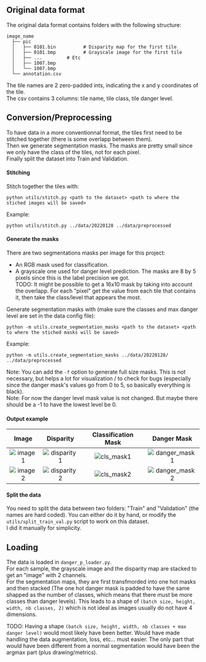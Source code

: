 ## Original data format
The original data format contains folders with the following structure:

```
image_name
  ├── pic 
  │   ├── 0101.bin          # Disparity map for the first tile
  │   ├── 0101.bmp          # Grayscale image for the first tile
  │   ├── ...         # Etc
  │   ├── 1007.bmp
  │   └── 1007.bmp
  └── annotation.csv
```
  
The tile names are 2 zero-padded ints, indicating the x and y coordinates of the tile.\
The csv contains 3 columns: tile name, tile class, tile danger level.


## Conversion/Preprocessing
To have data in a more conventionnal format, the tiles first need to be stitched together (there is some overlapp between them).\
Then we generate segmentation masks. The masks are pretty small since we only have the class of the tiles, not for each pixel.\
Finally split the dataset into Train and Validation.

#### Stitching
Stitch together the tiles with:

```
python utils/stitch.py <path to the dataset> <path to where the stiched images will be saved>
```

Example:

```
python utils/stitch.py ../data/20220128 ../data/preprocessed
```

#### Generate the masks
There are two segmentations masks per image for this project:
- An RGB mask used for classification.
- A grayscale one used for danger level prediction.
The masks are 8 by 5 pixels since this is the label precision we got.\
TODO: It might be possible to get a 16x10 mask by taking into account the overlapp. For each "pixel" get the value from each tile that contains it, then take the class/level that appears the most.

Generate segmentation masks with (make sure the classes and max danger level are set in the data config file):

```
python -m utils.create_segmentation_masks <path to the dataset> <path to where the stiched masks will be saved>
```

Example:

```
python -m utils.create_segmentation_masks ../data/20220128/ ../data/preprocessed
```

Note: You can add the `-f` option to generate full size masks. This is not necessary, but helps a lot for visualization / to check for bugs (especially since the danger mask's values go from 0 to 5, so basically everything is black).\
Note: For now the danger level mask value is not changed. But maybe there should be a -1 to have the lowest level be 0.

#### Output example
| Image | Disparity | Classification Mask | Danger Mask |
|    :---:      |    :---:      |    :---:      |    :---:      |
| ![image1](https://drive.google.com/uc?export=view&id=1QZvQHUcH0LZzFIFqC3YbPnhhps_xE1S5) | ![disparity1](https://drive.google.com/uc?export=view&id=1vaZ2DHmmA5r3WqF0S_PAPWtfgioAMBzS) | ![cls_mask1](https://drive.google.com/uc?export=view&id=1gpjI513nsZdhxMxviQ54bBvAZgf49vjt) | ![danger_mask1](https://drive.google.com/uc?export=view&id=1legzSvU93XZcK2_lQu3gHYZtW6mw5Xry) |
| ![image2](https://drive.google.com/uc?export=view&id=1Q79yZEc2Wfv9MRZ2hAY45DXAQRUQbac0) | ![disparity2](https://drive.google.com/uc?export=view&id=10T0KrNNOmjeMEoT184RtR3mBK_BtUs3N) | ![cls_mask2](https://drive.google.com/uc?export=view&id=17o2IjsilXmuCKCJRic4c6p9Ub7H96GmD) | ![danger_mask2](https://drive.google.com/uc?export=view&id=1CnvohZWSh8upF0pea-9SMFkaEtUCO8Vw) |


#### Split the data
You need to split the data between two folders: "Train" and "Validation" (the names are hard coded). You can either do it by hand, or modify the `utils/split_train_val.py` script to work on this dataset.\
I did it manually for simplicity.

## Loading
The data is loaded in `danger_p_loader.py`.\
For each sample, the grayscale image and the disparity map are stacked to get an "image" with 2 channels.\
For the segmentation maps, they are first transfmorded into one hot masks and then stacked (The one hot danger mask is padded to have the same shapped as the number of classes, which means that there must be more classes than danger levels). This leads to a shape of `(batch size, height, width, nb classes, 2)` which is not ideal as images usually do not have 4 dimensions.

TODO: Having a shape `(batch size, height, width, nb classes + max danger level)` would most likely have been better. Would have made handling the data augmentation, loss, etc... must easier. The only part that would have been different from a normal segmentation would have been the argmax part (plus drawing/metrics).
